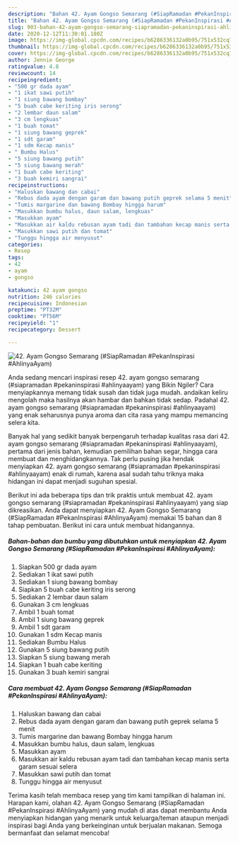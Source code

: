 ```yaml
---
description: "Bahan 42. Ayam Gongso Semarang (#SiapRamadan #PekanInspirasi #AhlinyaAyam) | Resep Membuat 42. Ayam Gongso Semarang (#SiapRamadan #PekanInspirasi #AhlinyaAyam) Yang Lezat"
title: "Bahan 42. Ayam Gongso Semarang (#SiapRamadan #PekanInspirasi #AhlinyaAyam) | Resep Membuat 42. Ayam Gongso Semarang (#SiapRamadan #PekanInspirasi #AhlinyaAyam) Yang Lezat"
slug: 903-bahan-42-ayam-gongso-semarang-siapramadan-pekaninspirasi-ahlinyaayam-resep-membuat-42-ayam-gongso-semarang-siapramadan-pekaninspirasi-ahlinyaayam-yang-lezat
date: 2020-12-12T11:30:01.180Z
image: https://img-global.cpcdn.com/recipes/b6286336132a0b95/751x532cq70/42-ayam-gongso-semarang-siapramadan-pekaninspirasi-ahlinyaayam-foto-resep-utama.jpg
thumbnail: https://img-global.cpcdn.com/recipes/b6286336132a0b95/751x532cq70/42-ayam-gongso-semarang-siapramadan-pekaninspirasi-ahlinyaayam-foto-resep-utama.jpg
cover: https://img-global.cpcdn.com/recipes/b6286336132a0b95/751x532cq70/42-ayam-gongso-semarang-siapramadan-pekaninspirasi-ahlinyaayam-foto-resep-utama.jpg
author: Jennie George
ratingvalue: 4.8
reviewcount: 14
recipeingredient:
- "500 gr dada ayam"
- "1 ikat sawi putih"
- "1 siung bawang bombay"
- "5 buah cabe keriting iris serong"
- "2 lembar daun salam"
- "3 cm lengkuas"
- "1 buah tomat"
- "1 siung bawang geprek"
- "1 sdt garam"
- "1 sdm Kecap manis"
- " Bumbu Halus"
- "5 siung bawang putih"
- "5 siung bawang merah"
- "1 buah cabe keriting"
- "3 buah kemiri sangrai"
recipeinstructions:
- "Haluskan bawang dan cabai"
- "Rebus dada ayam dengan garam dan bawang putih geprek selama 5 menit"
- "Tumis margarine dan bawang Bombay hingga harum"
- "Masukkan bumbu halus, daun salam, lengkuas"
- "Masukkan ayam"
- "Masukkan air kaldu rebusan ayam tadi dan tambahan kecap manis serta garam sesuai selera"
- "Masukkan sawi putih dan tomat"
- "Tunggu hingga air menyusut"
categories:
- Resep
tags:
- 42
- ayam
- gongso

katakunci: 42 ayam gongso 
nutrition: 246 calories
recipecuisine: Indonesian
preptime: "PT32M"
cooktime: "PT56M"
recipeyield: "1"
recipecategory: Dessert

---
```



![42. Ayam Gongso Semarang (#SiapRamadan #PekanInspirasi #AhlinyaAyam)](https://img-global.cpcdn.com/recipes/b6286336132a0b95/751x532cq70/42-ayam-gongso-semarang-siapramadan-pekaninspirasi-ahlinyaayam-foto-resep-utama.jpg)

Anda sedang mencari inspirasi resep 42. ayam gongso semarang (#siapramadan #pekaninspirasi #ahlinyaayam) yang Bikin Ngiler? Cara menyiapkannya memang tidak susah dan tidak juga mudah. andaikan keliru mengolah maka hasilnya akan hambar dan bahkan tidak sedap. Padahal 42. ayam gongso semarang (#siapramadan #pekaninspirasi #ahlinyaayam) yang enak seharusnya punya aroma dan cita rasa yang mampu memancing selera kita.

Banyak hal yang sedikit banyak berpengaruh terhadap kualitas rasa dari 42. ayam gongso semarang (#siapramadan #pekaninspirasi #ahlinyaayam), pertama dari jenis bahan, kemudian pemilihan bahan segar, hingga cara membuat dan menghidangkannya. Tak perlu pusing jika hendak menyiapkan 42. ayam gongso semarang (#siapramadan #pekaninspirasi #ahlinyaayam) enak di rumah, karena asal sudah tahu triknya maka hidangan ini dapat menjadi suguhan spesial.




Berikut ini ada beberapa tips dan trik praktis untuk membuat 42. ayam gongso semarang (#siapramadan #pekaninspirasi #ahlinyaayam) yang siap dikreasikan. Anda dapat menyiapkan 42. Ayam Gongso Semarang (#SiapRamadan #PekanInspirasi #AhlinyaAyam) memakai 15 bahan dan 8 tahap pembuatan. Berikut ini cara untuk membuat hidangannya.

<!--inarticleads1-->

##### Bahan-bahan dan bumbu yang dibutuhkan untuk menyiapkan 42. Ayam Gongso Semarang (#SiapRamadan #PekanInspirasi #AhlinyaAyam):

1. Siapkan 500 gr dada ayam
1. Sediakan 1 ikat sawi putih
1. Sediakan 1 siung bawang bombay
1. Siapkan 5 buah cabe keriting iris serong
1. Sediakan 2 lembar daun salam
1. Gunakan 3 cm lengkuas
1. Ambil 1 buah tomat
1. Ambil 1 siung bawang geprek
1. Ambil 1 sdt garam
1. Gunakan 1 sdm Kecap manis
1. Sediakan  Bumbu Halus
1. Gunakan 5 siung bawang putih
1. Siapkan 5 siung bawang merah
1. Siapkan 1 buah cabe keriting
1. Gunakan 3 buah kemiri sangrai




<!--inarticleads2-->

##### Cara membuat 42. Ayam Gongso Semarang (#SiapRamadan #PekanInspirasi #AhlinyaAyam):

1. Haluskan bawang dan cabai
1. Rebus dada ayam dengan garam dan bawang putih geprek selama 5 menit
1. Tumis margarine dan bawang Bombay hingga harum
1. Masukkan bumbu halus, daun salam, lengkuas
1. Masukkan ayam
1. Masukkan air kaldu rebusan ayam tadi dan tambahan kecap manis serta garam sesuai selera
1. Masukkan sawi putih dan tomat
1. Tunggu hingga air menyusut




Terima kasih telah membaca resep yang tim kami tampilkan di halaman ini. Harapan kami, olahan 42. Ayam Gongso Semarang (#SiapRamadan #PekanInspirasi #AhlinyaAyam) yang mudah di atas dapat membantu Anda menyiapkan hidangan yang menarik untuk keluarga/teman ataupun menjadi inspirasi bagi Anda yang berkeinginan untuk berjualan makanan. Semoga bermanfaat dan selamat mencoba!
